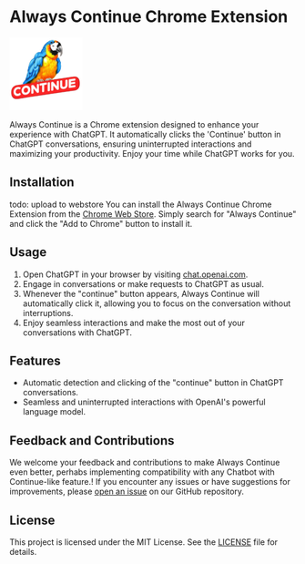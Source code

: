 # Always Continue Chrome Extension

![Always Continue Logo](src/icon128.png)

Always Continue is a Chrome extension designed to enhance your experience with ChatGPT. It automatically clicks the 'Continue' button in ChatGPT conversations, ensuring uninterrupted interactions and maximizing your productivity. Enjoy your time while ChatGPT works for you.

## Installation

todo: upload to webstore
You can install the Always Continue Chrome Extension from the [Chrome Web Store](https://chrome.google.com/webstore). Simply search for "Always Continue" and click the "Add to Chrome" button to install it.

## Usage

1. Open ChatGPT in your browser by visiting [chat.openai.com](https://chat.openai.com).
2. Engage in conversations or make requests to ChatGPT as usual.
3. Whenever the "continue" button appears, Always Continue will automatically click it, allowing you to focus on the conversation without interruptions.
4. Enjoy seamless interactions and make the most out of your conversations with ChatGPT.

## Features

- Automatic detection and clicking of the "continue" button in ChatGPT conversations.
- Seamless and uninterrupted interactions with OpenAI's powerful language model.

## Feedback and Contributions

We welcome your feedback and contributions to make Always Continue even better, perhabs implementing compatibility with any Chatbot with Continue-like feature.! If you encounter any issues or have suggestions for improvements, please [open an issue](https://github.com/oliveirabruno01/always-continue-chrome-ChatGPT/issues) on our GitHub repository.

## License

This project is licensed under the MIT License. See the [LICENSE](LICENSE) file for details.
